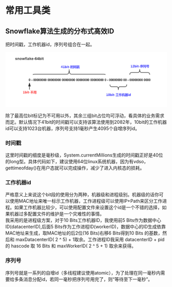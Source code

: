 # 常用工具类
## Snowflake算法生成的分布式高效ID
把时间戳，工作机器id，序列号组合在一起。

![Snowflake算法核心](docs/snowflake-64bit.jpg)

除了最高位bit标记为不可用以外，其余三组bit占位均可浮动，看具体的业务需求而定。默认情况下41bit的时间戳可以支持该算法使用到2082年，10bit的工作机器id可以支持1023台机器，序列号支持1毫秒产生4095个自增序列id。

### 时间戳
这里时间戳的细度是毫秒级，System.currentMillions生成的时间戳正好是40位的long型。具体代码如下，建议使用64位linux系统机器，因为有vdso，gettimeofday()在用户态就可以完成操作，减少了进入内核态的损耗。

### 工作机器id
严格意义上来说这个bit段的使用分为两种，机器级和进程级别。机器级的话你可以使用MAC地址来唯一标示工作机器，工作进程级可以使用IP+Path来区分工作进程。如果工作机器比较少，可以使用配置文件来设置这个id是一个不错的选择，如果机器过多配置文件的维护是一个灾难性的事情。    
我采用的是进程级方案，对于10 Bits工作机器ID，我使用前5 Bits作为数据中心ID(datacenterID),后面5 Bits作为工作进程ID(workerID)，数据中心的ID生成依靠MAC地址来生成，取MAC地址的后2位(16 Bits)右移6 Bits得到10 Bits 的基数，然后和 maxDatacenterID( 2 ^ 5)  + 1取余。工作进程ID我采用 datacenterID + pid 的 hascode 取 16 Bits 和 maxWorkerID( 2 ^ 5 + 1) 取余来获得。

### 序列号
序列号就是一系列的自增id（多线程建议使用atomic），为了处理在同一毫秒内需要给多条消息分配id，若同一毫秒把序列号用完了，则“等待至下一毫秒”。
